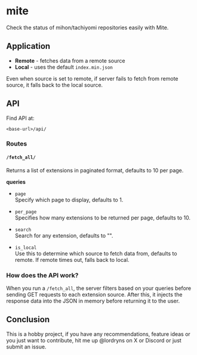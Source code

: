 # mite
Check the status of mihon/tachiyomi repositories easily with Mite.

## Application

- **Remote** - fetches data from a remote source
- **Local** - uses the default `index.min.json`

Even when source is set to remote, if server fails to fetch from remote source, it falls back to the local source.

## API

Find API at:

`<base-url>/api/`

### Routes

#### `/fetch_all/`

Returns a list of extensions in paginated format, defaults to 10 per page.

**queries**

- `page`  
  Specify which page to display, defaults to 1.

- `per_page`  
  Specifies how many extensions to be returned per page, defaults to 10.

- `search`  
  Search for any extension, defaults to "".

- `is_local`  
  Use this to determine which source to fetch data from, defaults to remote. If remote times out, falls back to local.

### How does the API work?

When you run a `/fetch_all`, the server filters based on your queries before sending GET requests to each extension source. After this, it injects the response data into the JSON in memory before returning it to the user.

## Conclusion

This is a hobby project, if you have any recommendations, feature ideas or you just want to contribute, hit me up @lordryns on X or Discord or just submit an issue.
